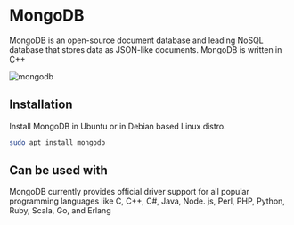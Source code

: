 # MongoDB

MongoDB is an open-source document database and leading NoSQL database that stores data as JSON-like documents. MongoDB is written in C++

![mongodb](https://nakedsecurity.sophos.com/wp-content/uploads/sites/2/2017/01/mongodb.png?w=775)


## Installation

Install MongoDB in Ubuntu or in Debian based Linux distro.

```bash
sudo apt install mongodb
```

## Can be used with

MongoDB currently provides official driver support for all popular programming languages like C, C++, C#, Java, Node. js, Perl, PHP, Python, Ruby, Scala, Go, and Erlang
```
